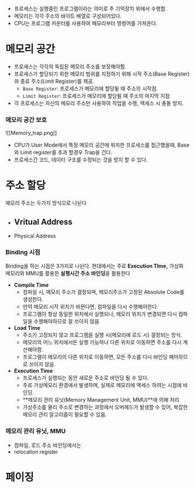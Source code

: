 
- 프로세스는 실행중인 프로그램이라는 의미로 주 기억장치 위에서 수행함.
- 메모리는 각각 주소의 바이트 배열로 구성되어있다.
- CPU는 프로그램 카운터를 사용하여 메모리부터 명령어를 가져온다.


# 메모리 공간
- 프로세스는 각각의 독립된 메모리 주소를 보장해야함.
- 프로세스가 할당되기 위한 메모리 범위를 지정하기 위해 시작 주소(Base Register)와 종료 주소(Limit Register)를 제공.
	- `Base Register`: 프로세스가 메모리에 할당될 때 주소의 시작점.
	- `Limit Register`: 프로세스가 메모리에 할당될 때 주소의 마지막 지점
- 각 프로세스는 자신의 메모리 주소만 사용하여 작업을 수행, 액세스 시 충돌 방지.


### 메모리 공간 보호
![[Memory_trap.png]]
- CPU가 User Mode에서 특정 메모리 공간에 위치한 프로세스를 접근했을때, Base와 Limit register를 초과 할경우 Trap을 건다.
- 프로세스간 코드, 데이터 구조를 수정되는 것을 방지 할 수 있다. 

# 주소 할당
메모리 주소는 두가지 방식으로 나뉜다

- Vritual Address
	- 
- Physical Address



### Binding 시점

Binding을 하는 시점은 3가지로 나뉜다. 현대에서는 주로 **Execution TIme,** 가상화 메모리와 MMU를 활용한 **실행시간 주소 바인딩**을 활용한다

- **Compile Time**
	- 컴파일 시, 메모리 주소가 결정되며, 메모리주소가 고정된 Absolute Code를 생성한다.
	- 만약 메모리 시작 위치가 바뀐다면, 컴파일을 다시 수행해야한다.
	- 프로그램이 항상 동일한 위치에서 실행되나, 메모리 위치가 변경되면 다시 컴파일을 수행해야하므로 잘 쓰이지 않음
- **Load Time**
	- 주소가 고정되지 않고 프로그램을 실행 시(메모리에 로드 시) 결정되는 방식.
	- 메모리의 어느 위치에서든 실행 가능하나 다른 위치로 이동하면 주소를 다시 계산해야함.
	- 프로그램이 메모리의 다른 위치로 이동하면, 모든 주소를 다시 바인딩 해야하므로 쓰이지 않음.
- **Execution Time**
	- 프로세스가 실행되는 동안 새로운 주소로 바인딩 될 수 있다.
	- 주로 가상메모리 환경에서 발생하며, 실제로 메모리에 액세스 하려는 시점에 바인딩.
	- **메모리 관리 유닛(Memory Management Unit, MMU)**에 의해 처리
	- 가상주소를 물리 주소로 변경하는 과정에서 오버헤드가 발생할 수 있어, 복잡한 메모리 관리 알고리즘이 필요할 수 있음.



### 메모리 관리 유닛, MMU
- 컴파일, 로드 주소 바인딩에서는 
- relocation register
# 페이징 





